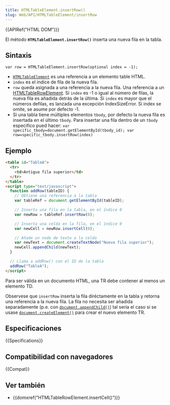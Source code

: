 ```yaml
---
title: HTMLTableElement.insertRow()
slug: Web/API/HTMLTableElement/insertRow
---
```


{{APIRef("HTML DOM")}}

El método **`HTMLTableElement.insertRow()`** inserta una nueva fila en la tabla.

## Sintaxis

```
var row = HTMLTableElement.insertRow(optional index = -1);
```

- [`HTMLTableElement`](/es/docs/DOM/HTMLTableElement) es una referencia a un elemento table HTML.
- `index` es el índice de fila de la nueva fila.
- `row` queda asignada a una referencia a la nueva fila. Una referencia a un [HTMLTableRowElement](/es/docs/Web/API/HTMLTableRowElement).
  Si `index` es -1 o igual al número de filas, la nueva fila es añadida detrás de la última. Si `index` es mayor que el números defilas, es lanzada una excepción IndexSizeError. Si index se omite, se asume por defecto -1.
- Si una tabla tiene múltiples elementos `tbody`, por defecto la nueva fila es insertada en el último `tbody`. Para insertar una fila dentro de un `tbody` especifico pued hacer:
  `var specific_tbody=document.getElementById(tbody_id); var row=specific_tbody.insertRow(index)`

## Ejemplo

```html
<table id="TableA">
  <tr>
    <td>Antigua fila superior</td>
  </tr>
</table>
<script type="text/javascript">
  function addRow(tableID) {
    // Obtiene una referencia a la tabla
    var tableRef = document.getElementById(tableID);

    // Inserta una fila en la tabla, en el índice 0
    var newRow = tableRef.insertRow(0);

    // Inserta una celda en la fila, en el índice 0
    var newCell = newRow.insertCell(0);

    // Añade un nodo de texto a la celda
    var newText = document.createTextNode("Nueva fila superior");
    newCell.appendChild(newText);
  }

  // Llama a addRow() con el ID de la tabla
  addRow("TableA");
</script>
```

Para ser válida en un documento HTML, una TR debe contener al menos un elemento TD.

Observese que `insertRow` inserta la fila diréctamente en la tabla y retorna una referencia a la nueva fila. La fila no necesita ser añadida separadamente (p.e. con [`document.appendChild()`](/es/docs/DOM/document.appendChild)) tal sería el caso si se usase [`document.createElement()`](/es/docs/DOM/document.createElement) para crear el nuevo elemento TR.

## Especificaciones

{{Specifications}}

## Compatibilidad con navegadores

{{Compat}}

## Ver también

- {{domxref("HTMLTableRowElement.insertCell()")}}
